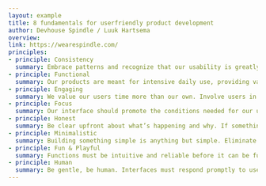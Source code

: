 ```yaml
---
layout: example
title: 8 fundamentals for userfriendly product development
author: Devhouse Spindle / Luuk Hartsema
overview:
link: https://wearespindle.com/
principles:
- principle: Consistency
  summary: Embrace patterns and recognize that our usability is greatly improved when similar parts are expressed in similar ways. Interfaces that are consistent are more predictable, which means that they are easier to learn. Learnable interfaces feel more usable since less friction is involved.
- principle: Functional
  summary: Our products are meant for intensive daily use, providing value efficiently. This is why our core interactions, the ones users engage daily, should feel streamlined and purged of unnecessary interactions. Think about what users want to do and help them complete those tasks in the easiest and most intuitive way possible. Consider the edge cases. Everyone at all levels of experience should feel like they know how to use the product, regardless of how many features they use. Empower everyone through progressive discoverability.
- principle: Engaging
  summary: We value our users time more than our own. Involve users in the continuous quest to improve our products and keep them informed about changes. Having an overall good user experience will help users be enthusiastic and feel engaged with our products. Engaged users are willing to contribute and help us to make improvements.
- principle: Focus
  summary: Our interface should promote the conditions needed for our users to enter a state of flow. Take out friction and distractions so users can stay focused on common tasks. Our users want to stay focused, and unless it’s critical, an interruption can be frustrating. When a user reaches a flow state, even just momentarily, they will feel motivated to keep going, productive, autonomous, and empowered.
- principle: Honest
  summary: Be clear upfront about what’s happening and why. If something goes wrong, give clear recovery instructions but spare them the technical details. Be sincere and honest in the communication towards users. Celebrate achievements and be sensible about the user’s feelings and thoughts.
- principle: Minimalistic
  summary: Building something simple is anything but simple. Eliminate ambiguity. Enable users to see, understand, and act with confidence. Seek to simplify the interface by removing unnecessary elements or content that does not support user tasks. Break complex tasks into smaller steps that can be easily accomplished. Good design emphasizes the usefulness of a product whilst disregarding anything that could possibly detract from it. Everything in the interface should serve a specific purpose.
- principle: Fun & Playful
  summary: Functions must be intuitive and reliable before it can be fun for users. Delight users in surprising ways without hindering primary tasks. A carefully-placed animation, or a well-timed sound effect can be a joy to experience. Subtle effects contribute to a feeling of effortlessness and brings the interface to life.
- principle: Human
  summary: Be gentle, be human. Interfaces must respond promptly to users in a human way so that the experience feels fast and like a real conversation. Every person is different. Take into account our products are being used by various type of users with different goals and various levels of knowledge.
---
```

